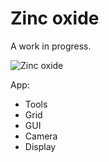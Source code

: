 Zinc oxide
==========

A work in progress.

![Zinc oxide](http://cdn1.spiegel.de/images/image-414234-galleryV9-dddo.jpg)

App:

- Tools
- Grid
- GUI
- Camera
- Display
